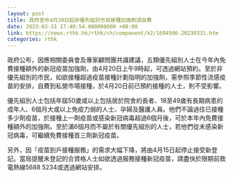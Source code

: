 ```yaml
---
layout: post
title: 政府宣布4月20日起非優先組別市民接種加強劑須自費
date: 2023-03-31 17:40:54.000000000 +08:00
link: https://news.rthk.hk/rthk/ch/component/k2/1694506-20230331.htm
categories: rthk
---
```


政府公布，因應相關委員會及專家顧問團共識建議，五類優先組別人士在今年內免費接種額外的新冠疫苗加強劑，由4月20日上午9時起，可透過網站預約。至於非優先組別的市民，如欲接種超過疫苗接種計劃指明的加強劑，需參照季節性流感疫苗的安排，自費到私營市場接種，於4月20日前已預約接種的人士，則不受影響。

優先組別人士包括年屆50歲或以上包括居於院舍的長者、18至49歲有長期病患的成年人、6個月大或以上免疫力弱的人士、孕婦及醫護人員。他們不論過往已接種多少劑疫苗，於接種上一劑疫苗或感染新冠病毒超過6個月後，可於本年內免費接種額外的加強劑。至於滿6個月而不屬於有關優先組別的人士，若他們從未感染新冠病毒，可繼續免費接種首三劑新冠疫苗。

另外，因「疫苗到戶接種服務」的需求大幅下降，將由4月15日起停止接受新登記。當局提醒未登記的合資格人士如欲透過服務接種新冠疫苗，請盡快於限期前致電熱線5688 5234或透過網站安排。
